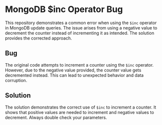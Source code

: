 # MongoDB $inc Operator Bug
This repository demonstrates a common error when using the `$inc` operator in MongoDB update queries. The issue arises from using a negative value to decrement the counter instead of incrementing it as intended.  The solution provides the corrected approach.
## Bug
The original code attempts to increment a counter using the `$inc` operator. However, due to the negative value provided, the counter value gets decremented instead. This can lead to unexpected behavior and data corruption.
## Solution
The solution demonstrates the correct use of `$inc` to increment a counter.  It shows that positive values are needed to increment and negative values to decrement. Always double check your parameters.
